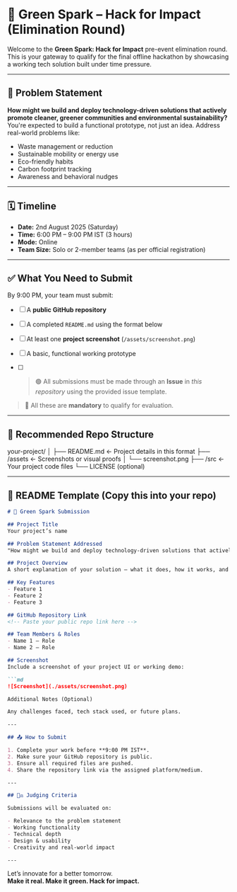 # 🌱 Green Spark – Hack for Impact (Elimination Round)

Welcome to the **Green Spark: Hack for Impact** pre-event elimination round.  
This is your gateway to qualify for the final offline hackathon by showcasing a working tech solution built under time pressure.

---

## 🧠 Problem Statement

**How might we build and deploy technology-driven solutions that actively promote cleaner, greener communities and environmental sustainability?**  
You're expected to build a functional prototype, not just an idea. Address real-world problems like:

- Waste management or reduction
- Sustainable mobility or energy use
- Eco-friendly habits
- Carbon footprint tracking
- Awareness and behavioral nudges

---

## 🗓️ Timeline

- **Date:** 2nd August 2025 (Saturday)  
- **Time:** 6:00 PM – 9:00 PM IST (3 hours)  
- **Mode:** Online  
- **Team Size:** Solo or 2-member teams (as per official registration)

---

## ✅ What You Need to Submit

By 9:00 PM, your team must submit:

- [ ] A **public GitHub repository**
- [ ] A completed `README.md` using the format below
- [ ] At least one **project screenshot** (`/assets/screenshot.png`)
- [ ] A basic, functional working prototype

- [ ] > 🟢 All submissions must be made through an **Issue** in _this repository_ using the provided issue template.
      
> 📌 All these are **mandatory** to qualify for evaluation.

---

## 📂 Recommended Repo Structure

your-project/ │ ├── README.md                 ← Project details in this format ├── /assets                   ← Screenshots or visual proofs │   └── screenshot.png ├── /src                      ← Your project code files └── LICENSE (optional)

---

## 📝 README Template (Copy this into your repo)

```markdown
# 🚀 Green Spark Submission

## Project Title
Your project’s name

## Problem Statement Addressed
"How might we build and deploy technology-driven solutions that actively promote cleaner, greener communities and environmental sustainability?"

## Project Overview
A short explanation of your solution — what it does, how it works, and whom it benefits.

## Key Features
- Feature 1
- Feature 2
- Feature 3

## GitHub Repository Link
<!-- Paste your public repo link here -->

## Team Members & Roles
- Name 1 – Role
- Name 2 – Role

## Screenshot
Include a screenshot of your project UI or working demo:

```md
![Screenshot](./assets/screenshot.png)

Additional Notes (Optional)

Any challenges faced, tech stack used, or future plans.

---

## 📤 How to Submit

1. Complete your work before **9:00 PM IST**.
2. Make sure your GitHub repository is public.
3. Ensure all required files are pushed.
4. Share the repository link via the assigned platform/medium.

---

## 🧑‍⚖️ Judging Criteria

Submissions will be evaluated on:

- Relevance to the problem statement
- Working functionality
- Technical depth
- Design & usability
- Creativity and real-world impact

---
```
Let’s innovate for a better tomorrow.  
**Make it real. Make it green. Hack for impact.**
